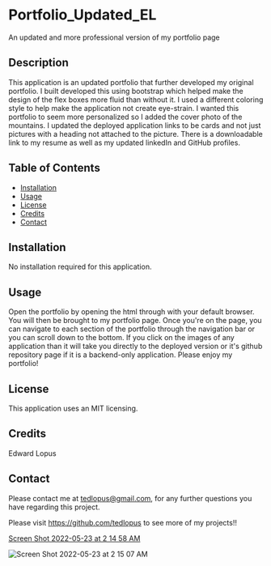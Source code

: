 # Portfolio_Updated_EL
An updated and more professional version of my portfolio page

## Description
This application is an updated portfolio that further developed my original portfolio. I built developed this using bootstrap which helped make the design of the flex boxes more fluid than without it. I used a different coloring style to help make the application not create eye-strain. I wanted this portfolio to seem more personalized so I added the cover photo of the mountains. I updated the deployed application links to be cards and not just pictures with a heading not attached to the picture. There is a downloadable link to my resume as well as my updated linkedIn and GitHub profiles.

## Table of Contents
* [Installation](#installation)
* [Usage](#usage)
* [License](#license)
* [Credits](#credits)
* [Contact](#contact) 
  
## Installation
No installation required for this application.

## Usage
Open the portfolio by opening the html through with your default browser. You will then be brought to my portfolio page. Once you're on the page, you can navigate to each section of the portfolio through the navigation bar or you can scroll down to the bottom. If you click on the images of any application than it will take you directly to the deployed version or it's github repository page if it is a backend-only application. Please enjoy my portfolio!

## License
This application uses an MIT licensing.

## Credits
Edward Lopus

## Contact
Please contact me at tedlopus@gmail.com, for any further questions you have regarding this project.

Please visit https://github.com/tedlopus to see more of my projects!!

[Screen Shot 2022-05-23 at 2 14 58 AM](https://user-images.githubusercontent.com/95667498/169775177-b62b3960-5abc-4d95-af6a-005f7f7fc606.png)

![Screen Shot 2022-05-23 at 2 15 07 AM](https://user-images.githubusercontent.com/95667498/169775239-799fd144-ea1a-43d1-81db-44a7eb3e085c.png)
